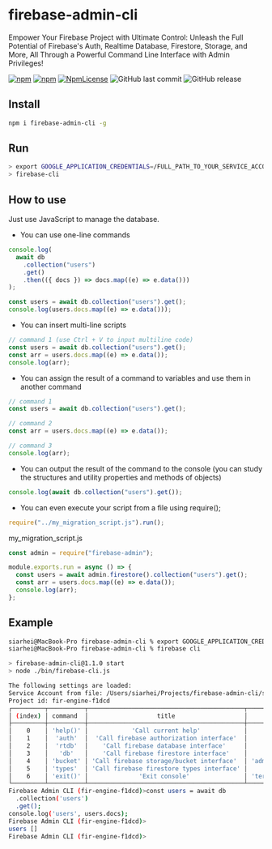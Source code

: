 # firebase-admin-cli

Empower Your Firebase Project with Ultimate Control: Unleash the Full Potential of Firebase's Auth, Realtime Database, Firestore, Storage, and More, All Through a Powerful Command Line Interface with Admin Privileges!

[![npm](https://img.shields.io/npm/v/firebase-admin-cli.svg)](https://www.npmjs.com/package/firebase-admin-cli)
[![npm](https://img.shields.io/npm/dy/firebase-admin-cli.svg)](https://www.npmjs.com/package/firebase-admin-cli)
[![NpmLicense](https://img.shields.io/npm/l/firebase-admin-cli.svg)](https://www.npmjs.com/package/firebase-admin-cli)
![GitHub last commit](https://img.shields.io/github/last-commit/siarheidudko/firebase-admin-cli.svg)
![GitHub release](https://img.shields.io/github/release/siarheidudko/firebase-admin-cli.svg)

## Install

```bash
npm i firebase-admin-cli -g
```

## Run

```bash
> export GOOGLE_APPLICATION_CREDENTIALS=/FULL_PATH_TO_YOUR_SERVICE_ACCOUNT.json
> firebase-cli
```

## How to use

Just use JavaScript to manage the database.

- You can use one-line commands

```js
console.log(
  await db
    .collection("users")
    .get()
    .then(({ docs }) => docs.map((e) => e.data()))
);
```

```js
const users = await db.collection("users").get();
console.log(users.docs.map((e) => e.data()));
```

- You can insert multi-line scripts

```js
// command 1 (use Ctrl + V to input multiline code)
const users = await db.collection("users").get();
const arr = users.docs.map((e) => e.data());
console.log(arr);
```

- You can assign the result of a command to variables and use them in another command

```js
// command 1
const users = await db.collection("users").get();
```

```js
// command 2
const arr = users.docs.map((e) => e.data());
```

```js
// command 3
console.log(arr);
```

- You can output the result of the command to the console (you can study the structures and utility properties and methods of objects)

```js
console.log(await db.collection("users").get());
```

- You can even execute your script from a file using require();

```js
require("../my_migration_script.js").run();
```

my_migration_script.js

```js
const admin = require("firebase-admin");

module.exports.run = async () => {
  const users = await admin.firestore().collection("users").get();
  const arr = users.docs.map((e) => e.data());
  console.log(arr);
};
```

## Example

```bash
siarhei@MacBook-Pro firebase-admin-cli % export GOOGLE_APPLICATION_CREDENTIALS=/Users/siarhei/Projects/firebase-admin-cli/serviceAccount.json
siarhei@MacBook-Pro firebase-admin-cli % firebase cli

> firebase-admin-cli@1.1.0 start
> node ./bin/firebase-cli.js

The following settings are loaded:
Service Account from file: /Users/siarhei/Projects/firebase-admin-cli/serviceAccount.json
Project id: fir-engine-f1dcd
┌─────────┬──────────┬───────────────────────────────────────────┬─────────────────────────────┐
│ (index) │ command  │                   title                   │            alias            │
├─────────┼──────────┼───────────────────────────────────────────┼─────────────────────────────┤
│    0    │ 'help()' │            'Сall current help'            │          'help()'           │
│    1    │  'auth'  │  'Сall firebase authorization interface'  │       'admin.auth()'        │
│    2    │  'rtdb'  │    'Сall firebase database interface'     │     'admin.database()'      │
│    3    │   'db'   │    'Сall firebase firestore interface'    │     'admin.firestore()'     │
│    4    │ 'bucket' │ 'Сall firebase storage/bucket interface'  │ 'admin.storage().bucket()'  │
│    5    │ 'types'  │ 'Сall firebase firestore types interface' │      'admin.firestore'      │
│    6    │ 'exit()' │              'Exit console'               │ 'terminalInterface.close()' │
└─────────┴──────────┴───────────────────────────────────────────┴─────────────────────────────┘
Firebase Admin CLI (fir-engine-f1dcd)>const users = await db
  .collection('users')
  .get();
console.log('users', users.docs);
Firebase Admin CLI (fir-engine-f1dcd)>
users []
Firebase Admin CLI (fir-engine-f1dcd)>
```
